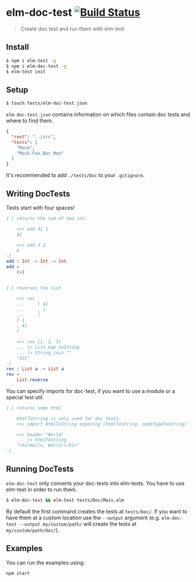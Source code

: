 elm-doc-test [![Build Status](https://travis-ci.org/stoeffel/elm-doc-test.svg?branch=master)](https://travis-ci.org/stoeffel/elm-doc-test)
============

> Create doc test and run them with elm-test

Install
-------

```bash
$ npm i elm-test -g
$ npm i elm-doc-test -g
$ elm-test init
```

Setup
-----

```bash
$ touch tests/elm-doc-test.json
```

`elm-doc-test.json` contains information on which files contain doc tests and where to find them.

```json
{
  "root": "../src",
  "tests": [
    "Mock",
    "Mock.Foo.Bar.Moo"
  ]
}
```

It's recommended to add `./tests/Doc` to your `.gitignore`.

Writing DocTests
----------------

Tests start with four spaces!

```elm
{-| returns the sum of two int.

    >>> add 41 1
    42

    >>> add 3 3
    6
-}
add : Int -> Int -> Int
add =
    (+)


{-| reverses the list

    >>> rev
    ...     [ 41
    ...     , 1
    ...     ]
    [ 1
    , 41
    ]

    >>> rev [1, 2, 3]
    ... |> List.map toString
    ... |> String.join ""
    "321"
-}
rev : List a -> List a
rev =
    List.reverse
```

You can specify imports for doc-test, if you want to use a module or a special test util.

```elm
{-| returns some html

    HtmlToString is only used for doc tests.
    >>> import HtmlToString exposing (htmlToString, nodeTypeToString)

    >>> header "World"
    ... |> htmlToString
    "<h1>Hello, World!</h1>"
-}
```

Running DocTests
----------------

`elm-doc-test` only converts your doc-tests into elm-tests.
You have to use elm-test in order to run them.

```bash
$ elm-doc-test && elm-test tests/Doc/Main.elm
```

By default the first command creates the tests at `tests/Doc/`. If you want to have them at a custom location use the `--output` argument (e.g. `elm-doc-test --output my/custom/path/` will create the tests at `my/custom/path/Doc/`).

Examples
--------

You can run the examples using:

`npm start`
